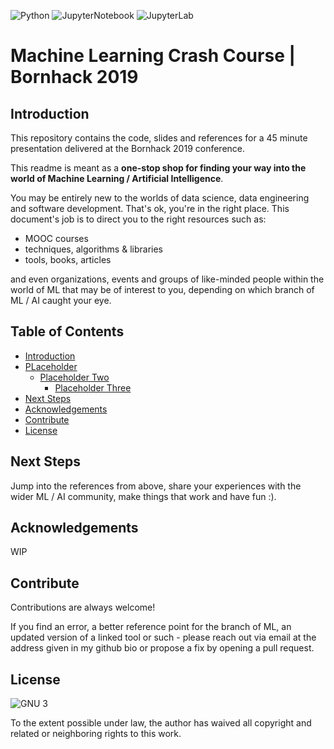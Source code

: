 ![Python](https://img.shields.io/badge/python-v3.7.0-blue.svg)
![JupyterNotebook](https://img.shields.io/badge/jupyter-v5.7.8-blue.svg)
![JupyterLab](https://img.shields.io/badge/jupyterlab-v1.0.1-blue.svg)


# Machine Learning Crash Course | Bornhack 2019
## Introduction
This repository contains the code, slides and references for a 45 minute presentation delivered at the Bornhack 2019 conference. 

This readme is meant as a **one-stop shop for finding your way into the world of Machine Learning / Artificial Intelligence**. 

You may be entirely new to the worlds of data science, data engineering and software development. That's ok, you're in the right place. This document's job is to direct you to the right resources such as:

* MOOC courses
* techniques, algorithms & libraries
* tools, books, articles 

and even organizations, events and groups of like-minded people within the world of ML that may be of interest to you, depending on which branch of ML / AI caught your eye.

## Table of Contents

- [Introduction](#introduction)
- [PLaceholder](#placeholder)
  - [Placeholder Two](#placeholder-two)
    - [Placeholder Three](#placeholder-three)
- [Next Steps](#next-steps)
- [Acknowledgements](#acknowledgements)
- [Contribute](#contribute)
- [License](#license)


## Next Steps

Jump into the references from above, share your experiences with the wider ML / AI community, make things that work and have fun :).

## Acknowledgements

WIP

## Contribute
Contributions are always welcome! 

If you find an error, a better reference point for the branch of ML, an updated version of a linked tool or such - please reach out via email at the address given in my github bio or propose a fix by opening a pull request.

## License
![GNU 3](https://i.ibb.co/3RcsTNw/gnu-license-small.png "GNU Copyleft logo")

To the extent possible under law, the author has waived all copyright and related or neighboring rights to this work.